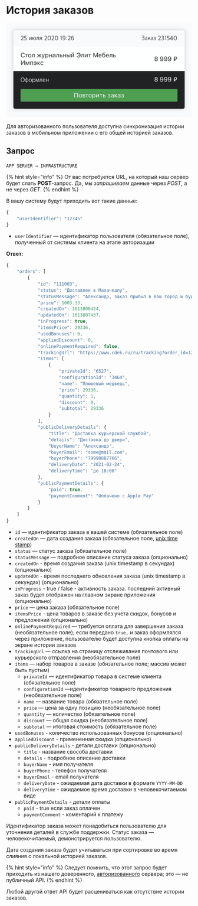 # История заказов

![](../../../.gitbook/assets/image.png)

Для авторизованного пользователя доступна синхронизация истории заказов в мобильном приложении с его общей историей заказов.

## Запрос

`APP SERVER → INFRASTRUCTURE`

{% hint style="info" %}
От вас потребуется URL, на который наш сервер будет слать **POST**-запрос. Да, мы _запрашиваем_ данные через _POST_, а не через _GET_.
{% endhint %}

В вашу систему будут приходить вот такие данные:

```javascript
{
    "userIdentifier": "12345"
}
```

* `userIdentifier` — идентификатор пользователя \(обязательное поле\), полученный от системы клиента на этапе авторизации

**Ответ:**

```javascript
{
    "orders": [
        {
            "id": "111003",
            "status": "Доставлен в Махачкалу",
            "statusMessage": "Александр, заказ прибыл в ваш город и будет доставлен завтра",
            "price": 1003.33,
            "createdOn": 1613800424,
            "updatedOn": 1613807437,
            "inProgress": true,
            "itemsPrice": 29336,
            "usedBonuses": 0,
            "appliedDiscount": 0,
            "onlinePaymentRequired": false,
            "trackingUrl": "https://www.cdek.ru/ru/tracking?order_id=1234567890",
            "items": [
                {
                    "privateId": "6527",
                    "configurationId": "3464",
                    "name": "Плюшевый медведь",
                    "price": 29336,
                    "quantity": 1,
                    "discount": 0,
                    "subtotal": 29336
                }
            ],
            "publicDeliveryDetails": {
                "title": "Доставка курьерской службой",
                "details": "Доставка до двери",
                "buyerName": "Александр",
                "buyerEmail": "some@mail.com",
                "buyerPhone": "79998887766",
                "deliveryDate": "2021-02-24",
                "deliveryTime": "до 18:00"
            },
            "publicPaymentDetails": {
                "paid": true,
                "paymentComment": "Оплачено с Apple Pay"
            }
        }
    ]
}
```

* `id` — идентификатор заказа в вашей системе \(обязательное поле\)
* `createdOn` — дата создания заказа \(обязательное поле, [unix time stamp](https://en.wikipedia.org/wiki/Unix_time)\) 
* `status` — статус заказа \(обязательное поле\)
* `statusMessage` — подробное описание статуса заказа \(опционально\)
* `createdOn` - время создания заказа \(unix timestamp в секундах\) \(опционально\)
* `updatedOn` - время последнего обновления заказа \(unix timestamp в секундах\) \(опционально\)
* `inProgress` - true / false - активность заказа. последний активный заказ будет отображен на главном экране приложения \(опционально\)
* `price` — цена заказа \(обязательное поле\)
* `itemsPrice` - цена товаров в заказе без учета скидок, бонусов и предложений \(опционально\)
* `onlinePaymentRequired` — требуется оплата для завершения заказа \(необязательное поле\); если передано `true,` и заказ оформлялся через приложение, пользователю будет доступна кнопка оплаты на экране истории заказов
* `trackingUrl` — ссылка на страницу отслеживания почтового или курьерского отправления \(необязательное поле\)
* `items` — набор товаров в заказе \(обязательное поле; массив может быть пустым\)
  * `privateId` — идентификатор товара в системе клиента \(обязательное поле\)
  * `configurationId` —идентификатор товарного предложения \(необязательное поле\)
  * `name` — название товара \(обязательное поле\)
  * `price` — цена за одну позицию \(необязательное поле\)
  * `quantity` — количество \(обязательное поле\)
  * `discount` — общая скидка \(необязательное поле\)
  * `subtotal` — итоговая стоимость \(обязательное поле\)
* `usedBonuses` - количество использованных бонусов \(опционально\)
* `appliedDiscount` - примененная скидка \(опционально\)
* `publicDeliveryDetails` - детали доставки \(опционально\)
  * `title` - название свособа доставки
  * `details` - подробное описание доставки
  * `buyerName` - имя получателя
  * `buyerPhone` - телефон получателя
  * `buyerEmail` - email получателя
  * `deliveryDate` - ожидаемая дата доставки в формате `YYYY-MM-DD`
  * `deliveryTime` - ожидаемое время доставки в человекочитаемом виде
* `publicPaymentDetails` - детали оплаты
  * `paid` - true если заказ оплачен
  * `paymentComment` - коментарий к платежу

Идентификатор заказа может понадобиться пользователю для уточнения деталей в службе поддержки. Статус заказа — человекочитаемый, демонстрируется пользователю.

Дата создания заказа будет учитываться при сортировке во время слияния с локальной историей заказов.

{% hint style="info" %}
Следует помнить, что этот запрос будет приходить из нашего доверенного, [авторизованного](../../general.md#avtorizaciya-api) сервера; это — не публичный API.
{% endhint %}

Любой другой ответ API будет расцениваться как отсутствие истории заказов.

